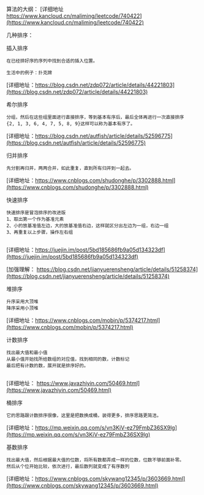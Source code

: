 算法的大纲：
[详细地址 https://www.kancloud.cn/maliming/leetcode/740422](https://www.kancloud.cn/maliming/leetcode/740422)

几种排序：

插入排序
```
在已经排好序的序列中找到合适的插入位置。

生活中的例子：扑克牌
```
[详细地址：https://blog.csdn.net/zdp072/article/details/44221803](https://blog.csdn.net/zdp072/article/details/44221803)

希尔排序
```
分组，然后在这些组里面进行直接排序，等到基本有序后，最后全体再进行一次直接排序
{2, 1, 3, 6, 4, 7, 5, 8, 9}这样可以称为基本有序了。
```
[详细地址：https://blog.csdn.net/autfish/article/details/52596775](https://blog.csdn.net/autfish/article/details/52596775)

归并排序
```
先分割再归并，两两合并，如此重复，直到所有归并到一起去。

```
[详细地址：https://www.cnblogs.com/shudonghe/p/3302888.html](https://www.cnblogs.com/shudonghe/p/3302888.html)

快速排序
```
快速排序是冒泡排序的改进版
1、取出第一个作为基准元素
2、小的放基准值左边，大的放基准值右边，这样就区分出左边为一组，右边一组
3、再重复以上步骤，操作左右组


```
[详细地址：https://juejin.im/post/5bd185686fb9a05d134323df](https://juejin.im/post/5bd185686fb9a05d134323df)

[加强理解： https://blog.csdn.net/jianyuerensheng/article/details/51258374](https://blog.csdn.net/jianyuerensheng/article/details/51258374)

堆排序
```
升序采用大顶堆
降序采用小顶堆

```
[详细地址：https://www.cnblogs.com/mobin/p/5374217.html](https://www.cnblogs.com/mobin/p/5374217.html)

计数排序
```
找出最大值和最小值
从最小值开始找所给数组的对应值，找到相同的数，计数标记
最后把有计数的数，展开就是排序好的。


```
[详细地址： https://www.javazhiyin.com/50469.html](https://www.javazhiyin.com/50469.html)

桶排序
```
它的思路跟计数排序很像，这里是把数换成桶，装得更多，排序思路更简洁。
```
[详细地址：https://mp.weixin.qq.com/s/vn3KiV-ez79FmbZ36SX9lg](https://mp.weixin.qq.com/s/vn3KiV-ez79FmbZ36SX9lg)

基数排序
```
找出最大值，然后根据最大值的位数，将所有数都弄成一样的位数，位数不够前面补零。
然后从个位开始比较，依次进行，最后数列就变成了有序数列
```
[详细地址：https://www.cnblogs.com/skywang12345/p/3603669.html](https://www.cnblogs.com/skywang12345/p/3603669.html)